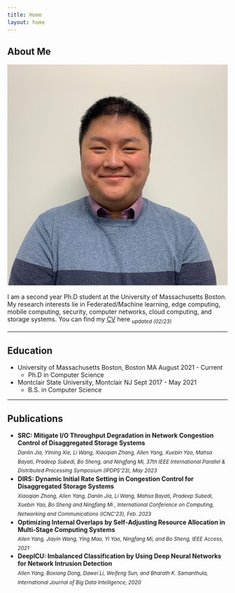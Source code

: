 ```yaml
---
title: Home
layout: home
---
```



## About Me

![Screenshot](/assets/1619208044553.jpg)

I am a second year Ph.D student at the University of Massachusetts Boston. My research interests lie in Federated/Machine learning, edge computing, mobile computing, security, computer networks, cloud computing, and storage systems. You can find my [CV] here  <sub>_updated (02/23)_<sub>

----

## Education

- University of Massachusetts Boston, Boston MA            August 2021 - Current
  - Ph.D in Computer Science
- Montclair State University, Montclair NJ                 Sept 2017 - May 2021
  - B.S. in Computer Science

----
## Publications
- **SRC: Mitigate I/O Throughput Degradation in Network Congestion Control of Disaggregated Storage Systems**<br>
<sub>_Danlin Jia, Yiming Xie, Li Wang, Xiaoqian Zhang, Allen Yang, Xuebin Yao, Mahsa Bayati, Pradeep Subedi, Bo Sheng, and Ningfang Mi, 37th IEEE International Parallel & Distributed Processing Symposium (IPDPS'23), May 2023_<sub>
- **DIRS: Dynamic Initial Rate Setting in Congestion Control for Disaggregated Storage Systems** <br>
 <sub>_Xiaoqian Zhang, Allen Yang, Danlin Jia, Li Wang, Mahsa Bayati, Pradeep Subedi, Xuebin Yao, Bo Sheng and Ningfang Mi , International Conference on Computing, Networking and Communications (ICNC'23), Feb. 2023_ <sub> <br>
- **Optimizing Internal Overlaps by Self‑Adjusting Resource Allocation in Multi‑Stage Computing Systems** <br>
   <sub>_Allen Yang, Jiayin Wang, Ying Mao, Yi Yao, Ningfang Mi, and Bo Sheng, IEEE Access, 2021_<sub> <br>
- **DeepICU: Imbalanced Classification by Using Deep Neural Networks for Network Intrusion Detection** <br> 
     <sub> _Allen Yang, Boxiang Dong, Dawei Li, Weifeng Sun, and Bharath K. Samanthula, International Journal of Big Data Intelligence, 2020_ <br>



[CV]: ../../assets/Allen_Yang_CV_Feb_3_23.pdf

